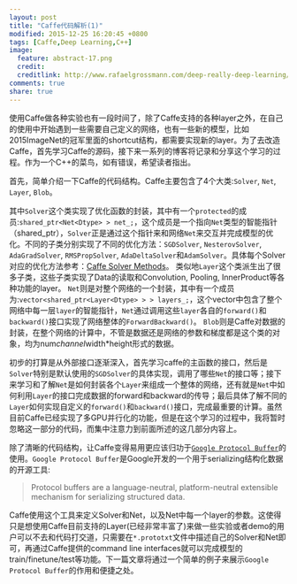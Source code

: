 ```yaml
---
layout: post
title: "Caffe代码解析(1)"
modified: 2015-12-25 16:20:45 +0800
tags: [Caffe,Deep Learning,C++]
image:
  feature: abstract-17.png
  credit: 
  creditlink: http://www.rafaelgrossmann.com/deep-really-deep-learning/
comments: true
share: true
---
```


使用Caffe做各种实验也有一段时间了，除了Caffe支持的各种layer之外，在自己的使用中开始遇到一些需要自己定义的网络，也有一些新的模型，比如2015ImageNet的冠军里面的shortcut结构，都需要实现新的layer。为了去改造Caffe，首先学习Caffe的源码，接下来一系列的博客将记录和分享这个学习的过程。作为一个C++的菜鸟，如有错误，希望读者指出。

首先，简单介绍一下Caffe的代码结构。Caffe主要包含了4个大类:`Solver`, `Net`, `Layer`, `Blob`。

其中`Solver`这个类实现了优化函数的封装，其中有一个`protected`的成员:`shared_ptr<Net<Dtype> > net_;`，这个成员是一个指向`Net`类型的智能指针（shared_ptr），`Solver`正是通过这个指针来和网络`Net`来交互并完成模型的优化。不同的子类分别实现了不同的优化方法：`SGDSolver`, `NesterovSolver`, `AdaGradSolver`, `RMSPropSolver`, `AdaDeltaSolver`和`AdamSolver`。具体每个Solver对应的优化方法参考：<a href = "http://caffe.berkeleyvision.org/tutorial/solver.htm">Caffe Solver Methods</a>。
类似地`Layer`这个类派生出了很多子类，这些子类实现了Data的读取和Convolution, Pooling, InnerProduct等各种功能的layer。
`Net`则是对整个网络的一个封装，其中有一个成员为:`vector<shared_ptr<Layer<Dtype> > > layers_;`，这个vector中包含了整个网络中每一层`layer`的智能指针，`Net`通过调用这些`layer`各自的`forward()`和`backward()`接口实现了网络整体的`ForwardBackward()`。
`Blob`则是Caffe对数据的封装，在整个网络的计算中，不管是数据还是网络的参数和梯度都是这个类的对象，均为num*channel*width*height形式的数据。

初步的打算是从外部接口逐渐深入，首先学习caffe的主函数的接口，然后是`Solver`特别是默认使用的`SGDSolver`的具体实现，调用了哪些`Net`的接口等；接下来学习和了解`Net`是如何封装各个`Layer`来组成一个整体的网络，还有就是`Net`中如何利用`Layer`的接口完成数据的forward和backward的传导；最后具体了解不同的`Layer`如何实现自定义的`forward()`和`backward()`接口，完成最重要的计算。虽然目前Caffe已经实现了多GPU并行化的功能，但是在这个学习的过程中，我将暂时忽略这一部分的代码，而集中注意力到前面所述的这几部分内容上。

除了清晰的代码结构，让Caffe变得易用更应该归功于<a href = "https://developers.google.com/protocol-buffers/">`Google Protocol Buffer`</a>的使用。`Google Protocol Buffer`是Google开发的一个用于serializing结构化数据的开源工具:

> Protocol buffers are a language-neutral, platform-neutral extensible mechanism for serializing structured data.

Caffe使用这个工具来定义Solver和Net，以及Net中每一个layer的参数。这使得只是想使用Caffe目前支持的Layer(已经非常丰富了)来做一些实验或者demo的用户可以不去和代码打交道，只需要在`*.prototxt`文件中描述自己的Solver和Net即可，再通过Caffe提供的command line interfaces就可以完成模型的train/finetune/test等功能。下一篇文章将通过一个简单的例子来展示`Google Protocol Buffer`的作用和便捷之处。